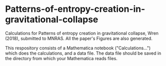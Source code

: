 # Patterns-of-entropy-creation-in-gravitational-collapse
Calculations for Patterns of entropy creation in gravitational collapse, Wren (2018), submitted to MNRAS. All the paper's Figures are also generated.

This respository consists of a Mathematica notebook ("Calculations...") which does the calculations, and a data file. The data file should be saved in the directory from which your Mathematica reads files.

